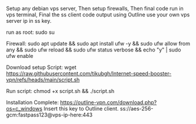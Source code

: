 Setup any debian vps server,
Then setup firewalls, 
Then final code run in vps terminal,
Final the ss client code output using Outline
use your own vps server ip in ss key.

run as root:
sudo su

Firewall:
sudo apt update && sudo apt install ufw -y && sudo ufw allow from any && sudo ufw reload && sudo ufw status verbose && echo "y" | sudo ufw enable

Download setup Script:
wget https://raw.githubusercontent.com/tikubgh/Internet-speed-booster-vpn/refs/heads/main/script.sh

Run script:
chmod +x script.sh && ./script.sh

Installation Complete:
https://outline-vpn.com/download.php?os=c_windows
Insert this key to Outline client.
ss://aes-256-gcm:fastpass123@vps-ip-here:443
